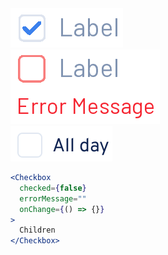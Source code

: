 <div class="examples">
  <div class="example">
    <a href="public/images/components/Checkbox/1.png">
      <img src="public/images/components/Checkbox/1.png" alt="Checkbox 1" />
    </a>
  </div>
  <div class="example">
    <a href="public/images/components/Checkbox/2.png">
      <img src="public/images/components/Checkbox/2.png" alt="Checkbox 2" />
    </a>
  </div>
  <div class="example">
    <a href="public/images/components/Checkbox/3.png">
      <img src="public/images/components/Checkbox/3.png" alt="Checkbox 3" />
    </a>
  </div>
</div>

```jsx
<Checkbox
  checked={false}
  errorMessage=""
  onChange={() => {}}
>
  Children
</Checkbox>
```
